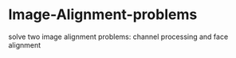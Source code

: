 # Image-Alignment-problems
solve two image alignment problems: channel processing and face alignment
